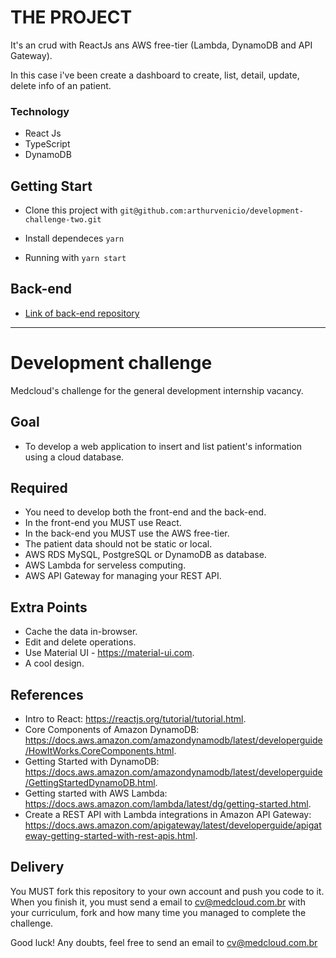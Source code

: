 # THE PROJECT

It's an crud with ReactJs ans AWS free-tier (Lambda, DynamoDB and API Gateway).

In this case i've been create a dashboard to create, list, detail, update, delete info of an patient.

### Technology

-   React Js
-   TypeScript
-   DynamoDB

## Getting Start

-   Clone this project with
    `git@github.com:arthurvenicio/development-challenge-two.git`

-   Install dependeces
    `yarn`

-   Running with
    `yarn start`

## Back-end

-   [Link of back-end repository](https://github.com/arthurvenicio/development-challenge-two-back-end)

---

# Development challenge

Medcloud's challenge for the general development internship vacancy.

## Goal

-   To develop a web application to insert and list patient's information using a cloud database.

## Required

-   You need to develop both the front-end and the back-end.
-   In the front-end you MUST use React.
-   In the back-end you MUST use the AWS free-tier.
-   The patient data should not be static or local.
-   AWS RDS MySQL, PostgreSQL or DynamoDB as database.
-   AWS Lambda for serveless computing.
-   AWS API Gateway for managing your REST API.

## Extra Points

-   Cache the data in-browser.
-   Edit and delete operations.
-   Use Material UI - https://material-ui.com.
-   A cool design.

## References

-   Intro to React: https://reactjs.org/tutorial/tutorial.html.
-   Core Components of Amazon DynamoDB: https://docs.aws.amazon.com/amazondynamodb/latest/developerguide/HowItWorks.CoreComponents.html.
-   Getting Started with DynamoDB: https://docs.aws.amazon.com/amazondynamodb/latest/developerguide/GettingStartedDynamoDB.html.
-   Getting started with AWS Lambda: https://docs.aws.amazon.com/lambda/latest/dg/getting-started.html.
-   Create a REST API with Lambda integrations in Amazon API Gateway: https://docs.aws.amazon.com/apigateway/latest/developerguide/apigateway-getting-started-with-rest-apis.html.

## Delivery

You MUST fork this repository to your own account and push you code to it.
When you finish it, you must send a email to cv@medcloud.com.br with your curriculum, fork and how many time you managed to complete the challenge.

Good luck! Any doubts, feel free to send an email to cv@medcloud.com.br
